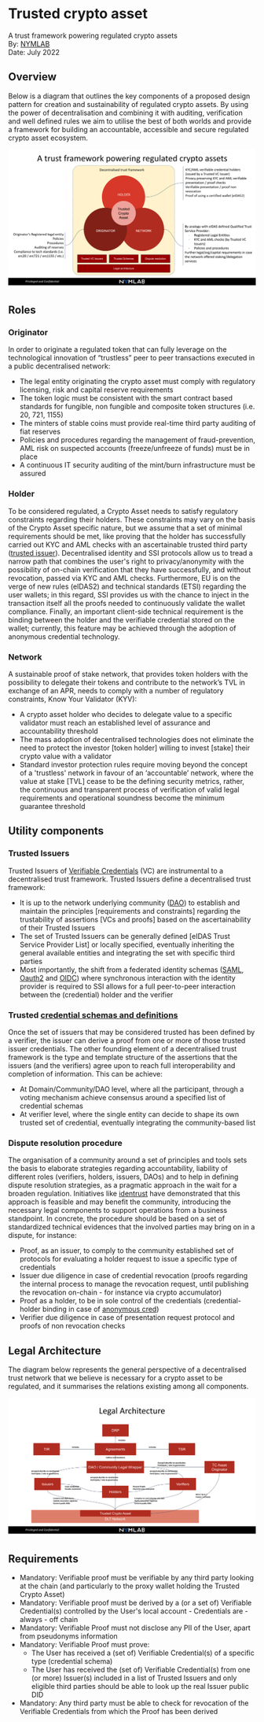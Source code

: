 # Trusted crypto asset

A trust framework powering regulated crypto assets\
By: [NYMLAB](https://www.nymlab.it/#/)\
Date: July 2022

## Overview

Below is a diagram that outlines the key components of a proposed design pattern for creation and sustainability of regulated crypto assets. By using the power of decentralisation and combining it with auditing, verification and well defined rules we aim to utilise the best of both worlds and provide a framework for building an accountable, accessible and secure regulated crypto asset ecosystem.

![image](images/trusted-crypto-asset-scheme.svg)


## Roles

### Originator

In order to originate a regulated token that can fully leverage on the technological innovation of “trustless” peer to peer transactions executed in a public decentralised network:

* The legal entity originating the crypto asset must comply with regulatory licensing, risk and capital reserve requirements
* The token logic must be consistent with the smart contract based standards for fungible, non fungible and composite token structures (i.e. 20, 721, 1155)
* The minters of stable coins must provide real-time third party auditing of fiat reserves  
* Policies and procedures regarding the management of fraud-prevention, AML risk on suspected accounts (freeze/unfreeze of funds) must be in place
* A continuous IT security auditing of the mint/burn infrastructure must be assured

### Holder

To be considered regulated, a Crypto Asset needs to satisfy regulatory constraints regarding their holders. 
These constraints may vary on the basis of the Crypto Asset specific nature, but we assume that a set of minimal requirements should be met, like proving that the holder has successfully carried out KYC and AML checks with an ascertainable trusted third party ([trusted issuer](/README.md#trusted-issuers)).
Decentralised identity and SSI protocols allow us to tread a narrow path that combines the user's right to privacy/anonymity with the possibility of on-chain verification that they have successfully, and without revocation, passed via KYC and AML checks.
Furthermore, EU is on the verge of new rules (eIDAS2) and technical standards (ETSI) regarding the user wallets; in this regard, SSI provides us with the chance to inject in the transaction itself all the proofs needed to continuously validate the wallet compliance.
Finally, an important client-side technical requirement is the binding between the holder and the verifiable credential stored on the wallet; currently, this feature may be achieved through the adoption of anonymous credential technology.

### Network

A sustainable proof of stake network, that provides token holders with the possibility to delegate their tokens and contribute to the network’s TVL in exchange of an APR, needs to comply with a number of regulatory constraints, Know Your Validator (KYV):

* A crypto asset holder who decides to delegate value to a specific validator must reach an established level of assurance and accountability threshold 
* The mass adoption of decentralised technologies does not eliminate the need to protect the investor [token holder] willing to invest [stake] their crypto value with a validator
* Standard investor protection rules require moving beyond the concept of a 'trustless' network in favour of an ‘accountable’ network, where the value at stake [TVL] cease to be the defining security metrics, rather, the continuous and transparent process of verification of valid legal requirements and operational soundness become the minimum guarantee threshold

## Utility components

### Trusted Issuers

Trusted Issuers of [Verifiable Credentials](https://www.w3.org/TR/vc-data-model/#what-is-a-verifiable-credential) (VC) are instrumental to a decentralised trust framework. 
Trusted Issuers define a decentralised trust framework:
* It is up to the network underlying community ([DAO](https://www.investopedia.com/tech/what-dao/)) to establish and maintain the principles [requirements and constraints] regarding the trustability of assertions [VCs and proofs] based on the ascertainability of their Trusted Issuers
* The set of Trusted Issuers can be generally defined [eIDAS Trust Service Provider List] or locally specified, eventually inheriting the general available entities and integrating the set with specific third parties 
* Most importantly, the shift from a federated identity schemas ([SAML](https://www.cloudflare.com/en-gb/learning/access-management/what-is-saml/), [Oauth2](https://oauth.net/2/) and [OIDC](https://openid.net/connect/)) where synchronous interaction with the identity provider is required to SSI allows for a full peer-to-peer interaction between the (credential) holder and the verifier

### Trusted [credential schemas and definitions](https://www.w3.org/TR/vc-data-model/#data-schemas)

Once the set of issuers that may be considered trusted has been defined by a verifier, the issuer can derive a proof from one or more of those trusted issuer credentials. The other founding element of a decentralised trust framework is the type and template structure of the assertions that the issuers (and the verifiers) agree upon to reach full interoperability and completion of information.
This can be achieve:
* At Domain/Community/DAO level, where all the participant, through a voting mechanism achieve consensus around a specified list of credential schemas
* At verifier level, where the single entity can decide to shape its own trusted set of credential, eventually integrating the community-based list

### Dispute resolution procedure

The organisation of a community around a set of principles and tools sets the basis to elaborate strategies regarding accountability, liability of different roles (verifiers, holders, issuers, DAOs) and to help in defining dispute resolution strategies, as a pragmatic approach in the wait for a broaden regulation.
Initiatives like [identrust](https://www.identrust.com/) have demonstrated that this approach is feasible and may benefit the community, introducing the necessary legal components to support operations from a business standpoint.
In concrete, the procedure should be based on a set of standardized technical evidences that the involved parties may bring on in a dispute, for instance:
* Proof, as an issuer, to comply to the community established set of protocols for evaluating a holder request to issue a specific type of credentials
* Issuer due diligence in case of credential revocation (proofs regarding the internal process to manage the revocation request, until publishing the revocation on-chain - for instance via crypto accumulator)
* Proof as a holder, to be in sole control of the credentials (credential-holder binding in case of [anonymous cred](https://wiki.hyperledger.org/download/attachments/6426712/Anoncreds2.1.pdf))
* Verifier due diligence in case of presentation request protocol and proofs of non revocation checks

## Legal Architecture

The diagram below represents the general perspective of a decentralised trust network that we believe is necessary for a crypto asset to be regulated, and it summarises the relations existing among all components.

![image](images/legal-architecture.svg)

## Requirements

* Mandatory: Verifiable proof must be verifiable by any third party looking at the chain (and particularly to the proxy wallet holding the Trusted Crypto Asset)
* Mandatory: Verifiable proof must be derived by a (or a set of) Verifiable Credential(s) controlled by the User's local account - Credentials are - always - off chain
* Mandatory: Verifiable Proof must not disclose any PII of the User, apart from pseudonyms information
* Mandatory: Verifiable Proof must prove:
    - The User has received a (set of) Verifiable Credential(s) of a specific type (credential schema)
    - The User has received the (set of) Verifiable Credential(s) from one (or more) Issuer(s) included in a list of Trusted Issuers and only eligible third parties should be able to look up the real Issuer public DID
* Mandatory: Any third party must be able to check for revocation of the Verifiable Credentials from which the Proof has been derived

